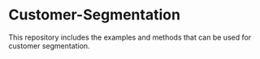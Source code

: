# Customer-Segmentation
This repository includes the examples and methods that can be used for customer segmentation.
